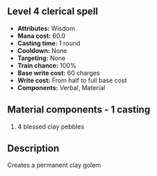 ## Level 4 clerical spell
- **Attributes:** Wisdom
- **Mana cost:** 60.0
- **Casting time:** 1 round
- **Cooldown:** None
- **Targeting:** None
- **Train chance:** 100%
- **Base write cost:** 60 charges
- **Write cost:** From half to full base cost
- **Components:** Verbal, Material
## Material components - 1 casting
1. 4 blessed clay pebbles
## Description
Creates a permanent clay golem
